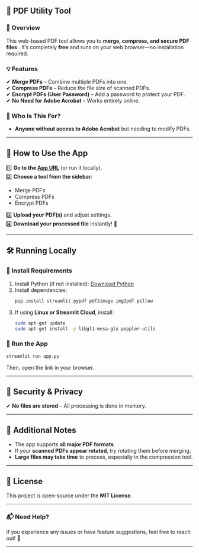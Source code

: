 ## **📄 PDF Utility Tool**
### **🔹 Overview**
This web-based PDF tool allows you to **merge, compress, and secure PDF files** . It’s completely **free** and runs on your web browser—no installation required.

### **💡 Features**
✔ **Merge PDFs** – Combine multiple PDFs into one.  
✔ **Compress PDFs** – Reduce the file size of scanned PDFs.  
✔ **Encrypt PDFs (User Password)** – Add a password to protect your PDF.   
✔ **No Need for Adobe Acrobat** – Works entirely online.  

### **🌟 Who Is This For?**  
- **Anyone without access to Adobe Acrobat** but needing to modify PDFs.  

---

## **🚀 How to Use the App**
1️⃣ **Go to the [App URL](https://pdfmate.streamlit.app/)** (or run it locally).  
2️⃣ **Choose a tool from the sidebar**:
   - Merge PDFs
   - Compress PDFs
   - Encrypt PDFs  

3️⃣ **Upload your PDF(s)** and adjust settings.  
4️⃣ **Download your processed file** instantly! 🎉  

---

## **🛠️ Running Locally**
### **🔹 Install Requirements**
1. Install Python (if not installed): [Download Python](https://www.python.org/downloads/)  
2. Install dependencies:
   ```bash
   pip install streamlit pypdf pdf2image img2pdf pillow
   ```
3. If using **Linux or Streamlit Cloud**, install:
   ```bash
   sudo apt-get update
   sudo apt-get install -y libgl1-mesa-glx poppler-utils
   ```

### **🔹 Run the App**
```bash
streamlit run app.py
```
Then, open the link in your browser.

---

## **🔐 Security & Privacy**
✔ **No files are stored** – All processing is done in memory.  

---

## **📌 Additional Notes**
- The app supports **all major PDF formats**.
- If your **scanned PDFs appear rotated**, try rotating them before merging.
- **Large files may take time** to process, especially in the compression tool.

---

## **📝 License**
This project is open-source under the **MIT License**.

---

### **📬 Need Help?**
If you experience any issues or have feature suggestions, feel free to reach out! 🚀

---
